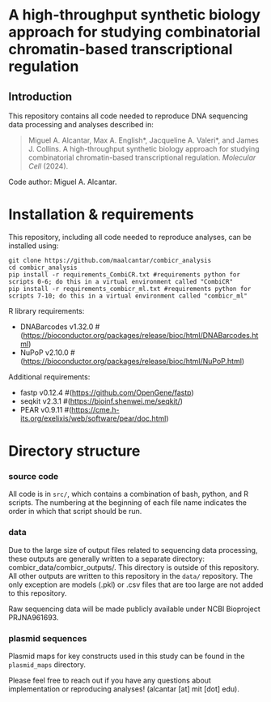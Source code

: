 # A high-throughput synthetic biology approach for studying combinatorial chromatin-based transcriptional regulation
## Introduction 

This repository contains all code needed to reproduce DNA sequencing data processing and analyses described in:
> Miguel A. Alcantar, Max A. English*, Jacqueline A. Valeri*, and James J. Collins. A high-throughput synthetic biology approach for studying combinatorial chromatin-based transcriptional regulation. <i>Molecular Cell</i> (2024).

Code author: Miguel A. Alcantar.
# Installation & requirements 

This repository, including all code needed to reproduce analyses, can be installed using:

~~~
git clone https://github.com/maalcantar/combicr_analysis
cd combicr_analysis
pip install -r requirements_CombiCR.txt #requirements python for scripts 0-6; do this in a virtual environment called "CombiCR"
pip install -r requirements_combicr_ml.txt #requirements python for scripts 7-10; do this in a virtual environment called "combicr_ml"
~~~

R library requirements:
* DNABarcodes v1.32.0 #(https://bioconductor.org/packages/release/bioc/html/DNABarcodes.html)
* NuPoP v2.10.0 #(https://bioconductor.org/packages/release/bioc/html/NuPoP.html)

Additional requirements: 
* fastp v0.12.4 #(https://github.com/OpenGene/fastp)
* seqkit v2.3.1 #(https://bioinf.shenwei.me/seqkit/)
* PEAR v0.9.11 #(https://cme.h-its.org/exelixis/web/software/pear/doc.html)


# Directory structure

### source code

All code is in  <code>src/</code>, which contains a combination of bash, python, and R scripts. The numbering at the beginning of each file name indicates the order in which that script should be run.

### data
Due to the large size of output files related to sequencing data processing, these outputs are generally written to a separate directory: combicr_data/combicr_outputs/. This directory is outside of this repository. All other outputs are written to this repository in the  <code>data/</code> repository. The only exception are models (.pkl) or .csv files that are too large are not added to this repository. 



Raw sequencing data will be made publicly available under NCBI Bioproject PRJNA961693.

### plasmid sequences
Plasmid maps for key constructs used in this study can be found in the <code>plasmid_maps</code> directory. 

Please feel free to reach out if you have any questions about implementation or reproducing analyses! (alcantar [at] mit [dot] edu).
